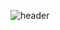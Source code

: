 ![header](https://capsule-render.vercel.app/api?type=slice&color=gradient&customColorList=0,3,2,5,30&height=300&section=header&text=capsule%20render&fontSize=90)
